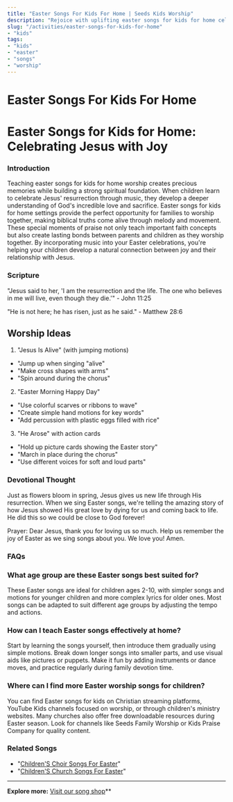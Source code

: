 ```yaml
---
title: "Easter Songs For Kids For Home | Seeds Kids Worship"
description: "Rejoice with uplifting easter songs for kids for home celebrating Jesus' resurrection. Easter worship resources for kids and Sunday school."
slug: "/activities/easter-songs-for-kids-for-home"
- "kids"
tags:
- "kids"
- "easter"
- "songs"
- "worship"
---
```


# Easter Songs For Kids For Home

# Easter Songs for Kids for Home: Celebrating Jesus with Joy

### Introduction
Teaching easter songs for kids for home worship creates precious memories while building a strong spiritual foundation. When children learn to celebrate Jesus' resurrection through music, they develop a deeper understanding of God's incredible love and sacrifice. Easter songs for kids for home settings provide the perfect opportunity for families to worship together, making biblical truths come alive through melody and movement. These special moments of praise not only teach important faith concepts but also create lasting bonds between parents and children as they worship together. By incorporating music into your Easter celebrations, you're helping your children develop a natural connection between joy and their relationship with Jesus.

### Scripture
"Jesus said to her, 'I am the resurrection and the life. The one who believes in me will live, even though they die.'" - John 11:25

"He is not here; he has risen, just as he said." - Matthew 28:6

## Worship Ideas
1. "Jesus Is Alive" (with jumping motions)
- "Jump up when singing "alive"
- "Make cross shapes with arms"
- "Spin around during the chorus"

2. "Easter Morning Happy Day"
- "Use colorful scarves or ribbons to wave"
- "Create simple hand motions for key words"
- "Add percussion with plastic eggs filled with rice"

3. "He Arose" with action cards
- "Hold up picture cards showing the Easter story"
- "March in place during the chorus"
- "Use different voices for soft and loud parts"

### Devotional Thought
Just as flowers bloom in spring, Jesus gives us new life through His resurrection. When we sing Easter songs, we're telling the amazing story of how Jesus showed His great love by dying for us and coming back to life. He did this so we could be close to God forever! 

Prayer: Dear Jesus, thank you for loving us so much. Help us remember the joy of Easter as we sing songs about you. We love you! Amen.

### FAQs

### What age group are these Easter songs best suited for?
These Easter songs are ideal for children ages 2-10, with simpler songs and motions for younger children and more complex lyrics for older ones. Most songs can be adapted to suit different age groups by adjusting the tempo and actions.

### How can I teach Easter songs effectively at home?
Start by learning the songs yourself, then introduce them gradually using simple motions. Break down longer songs into smaller parts, and use visual aids like pictures or puppets. Make it fun by adding instruments or dance moves, and practice regularly during family devotion time.

### Where can I find more Easter worship songs for children?
You can find Easter songs for kids on Christian streaming platforms, YouTube Kids channels focused on worship, or through children's ministry websites. Many churches also offer free downloadable resources during Easter season. Look for channels like Seeds Family Worship or Kids Praise Company for quality content.

### Related Songs

- "[Children'S Choir Songs For Easter](/activities/children-s-choir-songs-for-easter/)"
- "[Children'S Church Songs For Easter](/activities/children-s-church-songs-for-easter/)"

---

**Explore more:** [Visit our song shop](https://seedskidsworship.com/shop)**

<!-- Schema Markup -->
<script type="application/ld+json">
{
  "@context": "https://schema.org",
  "@type": "MusicRecording",
  "name": "Easter Songs For Kids For Home",
  "byArtist": {
    "@type": "MusicGroup",
    "name": "Seeds Kids Worship"
  },
  "isFamilyFriendly": true,
  "url": "https://seedskidsworship.com/activities/easter-songs-for-kids-for-home/"
}
</script>